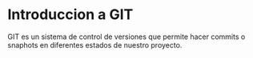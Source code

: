 # Introduccion a GIT

GIT es un sistema de control de versiones que permite hacer commits o snaphots en diferentes estados de nuestro proyecto.
